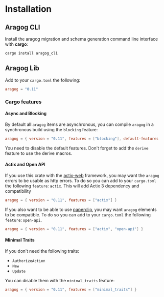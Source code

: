 # Installation

## Aragog CLI

Install the aragog migration and schema generation command line interface with **cargo**:

`cargo install aragog_cli`

## Aragog Lib

Add to your `cargo.toml` the following:
````toml
aragog = "0.11"
````

### Cargo features

#### Async and Blocking

By default all `aragog` items are asynchronous, you can compile `aragog` in a synchronous build using the `blocking` feature:
```toml
aragog = { version = "0.11", features = ["blocking"], default-features = false }
```

You need to disable the default features. Don't forget to add the `derive` feature to use the derive macros.

#### Actix and Open API

If you use this crate with the [actix-web][actix] framework, you may want the `aragog` errors to be usable as http errors.
To do so you can add to your `cargo.toml` the following `feature`: `actix`. This will add Actix 3 dependency and compatibility

```toml
aragog = { version = "0.11", features = ["actix"] }
```

If you also want to be able to use [paperclip][paperclip], you may want `aragog` elements to be compatible.
To do so you can add to your `cargo.toml` the following `feature`: `open-api`.

```toml
aragog = { version = "0.11", features = ["actix", "open-api"] }
```

#### Minimal Traits

If you don't need the following traits:
* `AuthorizeAction`
* `New`
* `Update`

You can disable them with the `minimal_traits` feature:

```toml
aragog = { version = "0.11", features = ["minimal_traits"] }
```

[actix]: https://actix.rs/ "Actix Homepage"
[argonautica]: https://github.com/bcmyers/argonautica
[paperclip]: https://github.com/wafflespeanut/paperclip "Paperclip Github"
